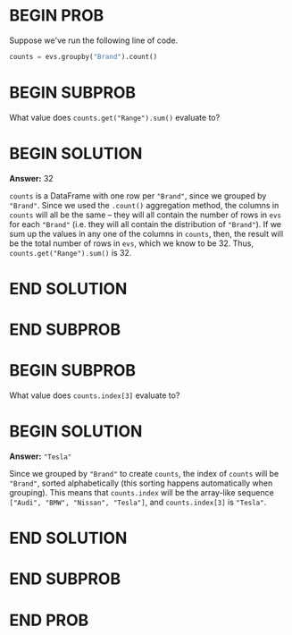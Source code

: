 # BEGIN PROB

Suppose we've run the following line of code.
​
```py
counts = evs.groupby("Brand").count()
```

# BEGIN SUBPROB

What value does `counts.get("Range").sum()` evaluate to?

# BEGIN SOLUTION

**Answer:** 32 

`counts` is a DataFrame with one row per `"Brand"`, since we grouped by `"Brand"`. Since we used the `.count()` aggregation method, the columns in `counts` will all be the same – they will all contain the number of rows in `evs` for each `"Brand"` (i.e. they will all contain the distribution of `"Brand"`). If we sum up the values in any one of the columns in `counts`, then, the result will be the total number of rows in `evs`, which we know to be 32. Thus, `counts.get("Range").sum()` is 32.

# END SOLUTION

# END SUBPROB

# BEGIN SUBPROB

What value does `counts.index[3]` evaluate to?

# BEGIN SOLUTION

**Answer:** `"Tesla"`

Since we grouped by `"Brand"` to create `counts`, the index of `counts` will be `"Brand"`, sorted alphabetically (this sorting happens automatically when grouping). This means that `counts.index` will be the array-like sequence `["Audi", "BMW", "Nissan", "Tesla"]`, and `counts.index[3]` is `"Tesla"`.

# END SOLUTION

# END SUBPROB

# END PROB
